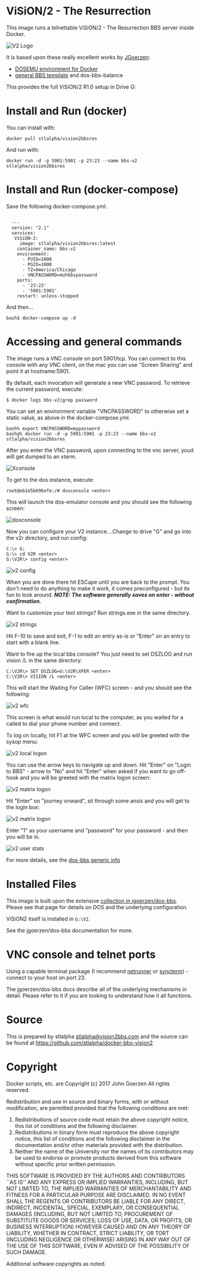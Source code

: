 # ViSiON/2 - The Resurrection

This image runs a telnettable ViSiON/2 - The Resurrection BBS server inside Docker.

![V2 Logo](https://github.com/stlalpha/docker-bbs-vision2/blob/master/images/v2logo.png?raw=true)

It is based upon these really excellent works by [JGoerzen](https://github.com/jgoerzen):

 - [DOSEMU environment for Docker](https://github.com/jgoerzen/docker-dosemu)
 - [general BBS template](https://github.com/jgoerzen/docker-dos-bbs) and  dos-bbs-balance
 

This provides the full ViSiON/2 R1.0 setup in Drive G:

# Install and Run (docker)

You can install with:

    docker pull stlalpha/vision2bbsres

And run with:

    docker run -d -p 5901:5901 -p 23:23 --name bbs-v2 stlalpha/vision2bbsres


# Install and Run (docker-compose)

Save the following docker-compose.yml:
```

  ---
  version: "2.1"
  services:
   ViSiON-2:
     image: stlalpha/vision2bbsres:latest
    container_name: bbs-v2
    environment:
      - PUID=1000
      - PGID=1000
      - TZ=America/Chicago
      - VNCPASSWORD=muhbbspassword
    ports:
      - '23:23'
      - '5901:5901'
    restart: unless-stopped
```
And then...
```
bash$ docker-compose up -d
```

# Accessing and general commands

The image runs a VNC console on port 5901/tcp.  You can connect to this console with any VNC client, on the mac you can use "Screen Sharing" and point it at hostname:5901. 

By default, each invocation will generate a new VNC password.  To retrieve the current password, execute:

```
$ docker logs bbs-v2|grep password
```

You can set an environment variable "VNCPASSWORD" to otherwise set a static value, as above in the docker-compose.yml.

```
bash% export VNCPASSWORD=mypassword
bashg% docker run -d -p 5901:5901 -p 23:23 --name bbs-v2 stlalpha/vision2bbsres
```

After you enter the VNC password, upon connecting to the vnc server, youd will get dumped to an xterm.  

![Xconsole](https://github.com/stlalpha/docker-bbs-vision2/blob/master/images/vnc-console.png?raw=true)


To get to the dos instance, execute:

```
root@eb1e5b696efe:/# dosconsole <enter>
```

This will launch the dos-emulator console and you should see the following screen:

![dosconsole](https://github.com/stlalpha/docker-bbs-vision2/blob/master/images/dosconsole.png?raw=true)

Now you can configure your V2 instance....Change to drive "G" and go into the v2r directory, and run config:

```
C:\> G:
G:\> cd V2R <enter>
G:\V2R\> config <enter>
```
![v2 config](https://github.com/stlalpha/docker-bbs-vision2/blob/master/images/config.png?raw=true)

When you are done there hit ESCape until you are back to the prompt. You don't need to do anything to make it work, it comes preconfigured - but its fun to look around.  ***NOTE: The software generally saves on enter - without confirmation.***

Want to customize your text strings?  Run strings.exe in the same directory.

![v2 strings](https://github.com/stlalpha/docker-bbs-vision2/blob/master/images/strings.png?raw=true)

Hit F-10 to save and exit, F-1 to edit an entry as-is or "Enter" on an entry to start with a blank line.

Want to fire up the local bbs console?  You just need to set DSZLOG and run vision /L in the same directory:

```
C:\V2R\> SET DSZLOG=G:\V2R\XFER <enter>
C:\V2R\> VISION /L <enter>
```
This will start the Waiting For Caller (WFC) screen - and you should see the following:

![v2 wfc](https://github.com/stlalpha/docker-bbs-vision2/blob/master/images/WFC.png?raw=true)

This screen is what would run local to the computer, as you waited for a called to dial your phone number and connect.

To log on locally, hit F1 at the WFC screen and you will be greeted with the sysop menu:

![v2 local logon](https://github.com/stlalpha/docker-bbs-vision2/blob/master/images/SYSOPLOGON.png?raw=true)

You can use the arrow keys to navigate up and down.  Hit "Enter" on "Login to BBS" - arrow to "No" and hit "Enter" when asked if you want to go off-hook and you will be greeted with the matrix logon screen:

![v2 matrix logon](https://github.com/stlalpha/docker-bbs-vision2/blob/master/images/matrixlogon.png?raw=true)

Hit "Enter" on "journey onward", sit through some ansis and you will get to the login box:

![v2 matrix logon](https://github.com/stlalpha/docker-bbs-vision2/blob/master/images/loginscreen.png?raw=true)

Enter "1" as your username and "password" for your password - and then you will be in.

![v2 user stats](https://github.com/stlalpha/docker-bbs-vision2/blob/master/images/userstat.png?raw=true)


For more details, see the [dos-bbs generic info](https://github.com/jgoerzen/docker-dos-bbs)

# Installed Files

This image is built upon the extensive [collection in jgoerzen/dos-bbs](https://github.com/jgoerzen/docker-dos-bbs).
Please see that page for details on DOS and the underlying configuration.

ViSiON2 itself is installed in `G:\V2`.

See the jgoerzen/dos-bbs documentation for more.

# VNC console and telnet ports

Using a capable terminal package (I recommend [netrunner](http://mysticbbs.com/downloads.html) or [syncterm](https://syncterm.bbsdev.net)) - connect to your host on port 23. 

The jgoerzen/dos-bbs docs describe all of the underlying mechanisms in detail.  Please refer to it if you are looking to understand how it all functions.


 
# Source

This is prepared by stlalpha <stlalpha@vision2bbs.com> and the source
can be found at https://github.com/stlalpha/docker-bbs-vision2


# Copyright

Docker scripts, etc. are
Copyright (c) 2017 John Goerzen 
All rights reserved.

Redistribution and use in source and binary forms, with or without
modification, are permitted provided that the following conditions
are met:
1. Redistributions of source code must retain the above copyright
   notice, this list of conditions and the following disclaimer.
2. Redistributions in binary form must reproduce the above copyright
   notice, this list of conditions and the following disclaimer in the
   documentation and/or other materials provided with the distribution.
3. Neither the name of the University nor the names of its contributors
   may be used to endorse or promote products derived from this software
   without specific prior written permission.

THIS SOFTWARE IS PROVIDED BY THE AUTHORS AND CONTRIBUTORS ``AS IS'' AND
ANY EXPRESS OR IMPLIED WARRANTIES, INCLUDING, BUT NOT LIMITED TO, THE
IMPLIED WARRANTIES OF MERCHANTABILITY AND FITNESS FOR A PARTICULAR PURPOSE
ARE DISCLAIMED.  IN NO EVENT SHALL THE REGENTS OR CONTRIBUTORS BE LIABLE
FOR ANY DIRECT, INDIRECT, INCIDENTAL, SPECIAL, EXEMPLARY, OR CONSEQUENTIAL
DAMAGES (INCLUDING, BUT NOT LIMITED TO, PROCUREMENT OF SUBSTITUTE GOODS
OR SERVICES; LOSS OF USE, DATA, OR PROFITS; OR BUSINESS INTERRUPTION)
HOWEVER CAUSED AND ON ANY THEORY OF LIABILITY, WHETHER IN CONTRACT, STRICT
LIABILITY, OR TORT (INCLUDING NEGLIGENCE OR OTHERWISE) ARISING IN ANY WAY
OUT OF THE USE OF THIS SOFTWARE, EVEN IF ADVISED OF THE POSSIBILITY OF
SUCH DAMAGE.

Additional software copyrights as noted.


